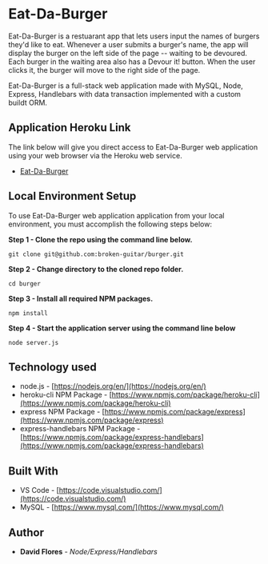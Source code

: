 # Eat-Da-Burger

Eat-Da-Burger is a restuarant app that lets users input the names of burgers they'd like to eat. Whenever a user submits a burger's name, the app will display the burger on the left side of the page -- waiting to be devoured. Each burger in the waiting area also has a Devour it! button. When the user clicks it, the burger will move to the right side of the page.

Eat-Da-Burger is a full-stack web application made with MySQL, Node, Express, Handlebars with data transaction implemented with a custom buildt ORM.

## Application Heroku Link
The link below will give you direct access to Eat-Da-Burger web application using your web browser via the Heroku web service. 

<!-- Heroku References: http://blooming-hollows-04360.herokuapp.com/ | https://git.heroku.com/evening-ridge-94356.git -->
* [Eat-Da-Burger](http://blooming-hollows-04360.herokuapp.com/)

## Local Environment Setup
To use Eat-Da-Burger web application application from your local environment, you must accomplish the following steps below:

**Step 1 - Clone the repo using the command line below.**
```
git clone git@github.com:broken-guitar/burger.git
```
**Step 2 - Change directory to the cloned repo folder.**
```
cd burger
```
**Step 3 - Install all required NPM packages.**
```
npm install
```
**Step 4 - Start the application server using the command line below**
```
node server.js
```

## Technology used
- node.js - [https://nodejs.org/en/](https://nodejs.org/en/)
- heroku-cli NPM Package - [https://www.npmjs.com/package/heroku-cli](https://www.npmjs.com/package/heroku-cli)
- express NPM Package - [https://www.npmjs.com/package/express](https://www.npmjs.com/package/express)
- express-handlebars NPM Package - [https://www.npmjs.com/package/express-handlebars](https://www.npmjs.com/package/express-handlebars)

<!--
- node.js - [https://nodejs.org/en/](https://nodejs.org/en/)
- mysql NPM Package - [https://www.npmjs.com/package/mysql](https://www.npmjs.com/package/mysql)
- heroku-cli NPM Package - [https://www.npmjs.com/package/heroku-cli](https://www.npmjs.com/package/heroku-cli)
- express NPM Package - [https://www.npmjs.com/package/express](https://www.npmjs.com/package/express)
-->

## Built With

* VS Code - [https://code.visualstudio.com/](https://code.visualstudio.com/)
* MySQL - [https://www.mysql.com/](https://www.mysql.com/)

## Author

* **David Flores** - *Node/Express/Handlebars* 
